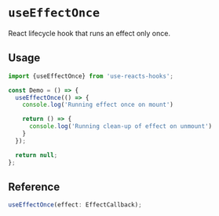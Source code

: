 # `useEffectOnce`

React lifecycle hook that runs an effect only once.

## Usage

```jsx
import {useEffectOnce} from 'use-reacts-hooks';

const Demo = () => {
  useEffectOnce(() => {
    console.log('Running effect once on mount')

    return () => {
      console.log('Running clean-up of effect on unmount')
    }
  });

  return null;
};
```

## Reference

```js
useEffectOnce(effect: EffectCallback);
```
